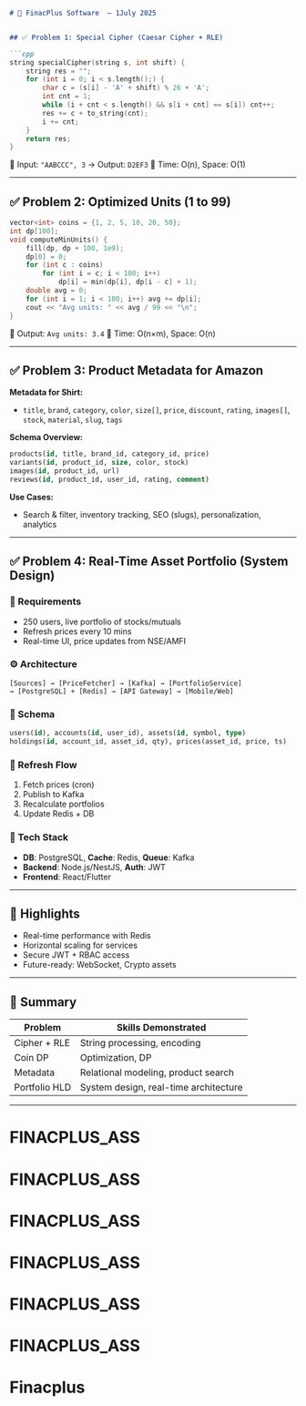 

````markdown
# 💼 FinacPlus Software  – 1July 2025


## ✅ Problem 1: Special Cipher (Caesar Cipher + RLE)

```cpp
string specialCipher(string s, int shift) {
    string res = "";
    for (int i = 0; i < s.length();) {
        char c = (s[i] - 'A' + shift) % 26 + 'A';
        int cnt = 1;
        while (i + cnt < s.length() && s[i + cnt] == s[i]) cnt++;
        res += c + to_string(cnt);
        i += cnt;
    }
    return res;
}
````

🔹 Input: `"AABCCC", 3` → Output: `D2EF3`
🔹 Time: O(n), Space: O(1)

---

## ✅ Problem 2: Optimized Units (1 to 99)

```cpp
vector<int> coins = {1, 2, 5, 10, 20, 50};
int dp[100];
void computeMinUnits() {
    fill(dp, dp + 100, 1e9);
    dp[0] = 0;
    for (int c : coins)
        for (int i = c; i < 100; i++)
            dp[i] = min(dp[i], dp[i - c] + 1);
    double avg = 0;
    for (int i = 1; i < 100; i++) avg += dp[i];
    cout << "Avg units: " << avg / 99 << "\n";
}
```

🔹 Output: `Avg units: 3.4`
🔹 Time: O(n×m), Space: O(n)

---

## ✅ Problem 3: Product Metadata for Amazon

**Metadata for Shirt:**

* `title`, `brand`, `category`, `color`, `size[]`, `price`, `discount`, `rating`, `images[]`, `stock`, `material`, `slug`, `tags`

**Schema Overview:**

```sql
products(id, title, brand_id, category_id, price)
variants(id, product_id, size, color, stock)
images(id, product_id, url)
reviews(id, product_id, user_id, rating, comment)
```

**Use Cases:**

* Search & filter, inventory tracking, SEO (slugs), personalization, analytics

---

## ✅ Problem 4: Real-Time Asset Portfolio (System Design)

### 🧠 Requirements

* 250 users, live portfolio of stocks/mutuals
* Refresh prices every 10 mins
* Real-time UI, price updates from NSE/AMFI

### ⚙️ Architecture

```plaintext
[Sources] → [PriceFetcher] → [Kafka] → [PortfolioService]
→ [PostgreSQL] + [Redis] → [API Gateway] → [Mobile/Web]
```

### 🧾 Schema

```sql
users(id), accounts(id, user_id), assets(id, symbol, type)
holdings(id, account_id, asset_id, qty), prices(asset_id, price, ts)
```

### 🔄 Refresh Flow

1. Fetch prices (cron)
2. Publish to Kafka
3. Recalculate portfolios
4. Update Redis + DB

### 🚀 Tech Stack

* **DB**: PostgreSQL, **Cache**: Redis, **Queue**: Kafka
* **Backend**: Node.js/NestJS, **Auth**: JWT
* **Frontend**: React/Flutter

---

## 🔐 Highlights

* Real-time performance with Redis
* Horizontal scaling for services
* Secure JWT + RBAC access
* Future-ready: WebSocket, Crypto assets

---

## 📌 Summary

| Problem       | Skills Demonstrated                   |
| ------------- | ------------------------------------- |
| Cipher + RLE  | String processing, encoding           |
| Coin DP       | Optimization, DP                      |
| Metadata      | Relational modeling, product search   |
| Portfolio HLD | System design, real-time architecture |

---

# FINACPLUS_ASS
# FINACPLUS_ASS
# FINACPLUS_ASS
# FINACPLUS_ASS
# FINACPLUS_ASS
# FINACPLUS_ASS
# Finacplus
